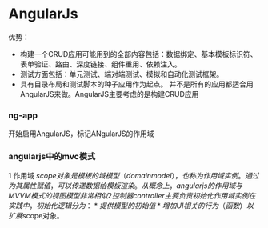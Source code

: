 # AngularJs
优势：
* 构建一个CRUD应用可能用到的全部内容包括：数据绑定、基本模板标识符、表单验证、路由、深度链接、组件重用、依赖注入。
* 测试方面包括：单元测试、端对端测试、模拟和自动化测试框架。
* 具有目录布局和测试脚本的种子应用作为起点。
并不是所有的应用都适合用AngularJS来做。AngularJS主要考虑的是构建CRUD应用

### ng-app
 开始启用AngularJS，标记ANgularJS的作用域
### angularjs中的mvc模式
 1 作用域
   $scope对象是模板的域模型（domain model），也称为作用域实例。
   通过为其属性赋值，可以传递数据给模板渲染。
   从概念上，angularjs的作用域与MVVM模式的视图模型非常相似
 2 控制器
   controller 主要负责初始化作用域实例
   在实践中，初始化逻辑分为：
     * 提供模型的初始值
     * 增加UI相关的行为（函数）以扩展$scope对象。